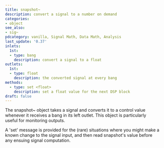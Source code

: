 ```yaml
---
title: snapshot~
description: convert a signal to a number on demand
categories:
- object
see_also:
- sig~
pdcategory: vanilla, Signal Math, Data Math, Analysis
last_update: '0.37'
inlets:
  1st:
  - type: bang
    description: convert a signal to a float
outlets:
  1st:
  - type: float
    description: the converted signal at every bang
methods:
  - type: set <float>
    description: set a float value for the next DSP block
draft: false
---
```

The snapshot~ object takes a signal and converts it to a control value whenever it receives a bang in its left outlet. This object is particularly useful for monitoring outputs.

A 'set' message is provided for the (rare) situations where you might make a known change to the signal input, and then read snapshot's value before any ensuing signal computation.
